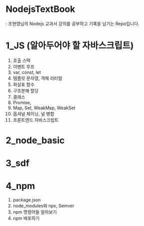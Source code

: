 # NodejsTextBook
: 조현영님의 Nodejs 교과서 강의를 공부하고 기록을 남기는 Repo입니다.

# 1_JS (알아두어야 할 자바스크립트)
1. 호출 스택
2. 이벤트 루프
3. var, const, let
4. 템플릿 문자열, 객체 리터럴
5. 화살표 함수
6. 구조분해 할당
7. 클래스
8. Promise,
9. Map, Set, WeakMap, WeakSet
10. 옵셔널 체이닝, 널 병합
11. 프론트엔드 자바스크립트

# 2_node_basic



# 3_sdf


# 4_npm
1. package.json
2. node_modules와 npx, Semver
3. npm 명령어들 알아보기
4. npm 배포하기
